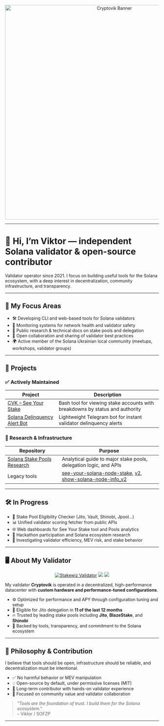 <!-- Banner -->
<p align="center">
  <img src="https://cryptovik.info/vikbannermin.png" width="700" alt="Cryptovik Banner"/>
</p>

---

# 👋 Hi, I’m Viktor — independent Solana validator & open-source contributor

Validator operator since 2021. I focus on building useful tools for the Solana ecosystem, with a deep interest in decentralization, community infrastructure, and transparency.

---

## 🧩 My Focus Areas

- 🛠️ Developing CLI and web-based tools for Solana validators
- 📡 Monitoring systems for network health and validator safety
- 📘 Public research & technical docs on stake pools and delegation
- 🤝 Open collaboration and sharing of validator best practices
- 🌍 Active member of the Solana Ukrainian local community (meetups, workshops, validator groups)

---

## 🚀 Projects

### ✅ Actively Maintained

| Project | Description |
|--------|-------------|
| [CVK – See Your Stake](https://github.com/SOFZP/CVK-See-Your-Stake-v3.0) | Bash tool for viewing stake accounts with breakdowns by status and authority |
| [Solana Delinquency Alert Bot](https://github.com/SOFZP/Solana-Delinquency-Alert-Bot) | Lightweight Telegram bot for instant validator delinquency alerts |

### 🧠 Research & Infrastructure

| Repository | Purpose |
|------------|---------|
| [Solana Stake Pools Research](https://github.com/SOFZP/Solana-Stake-Pools-Research) | Analytical guide to major stake pools, delegation logic, and APIs |
| Legacy tools | [see-your-solana-node-stake](https://github.com/SOFZP/see-your-solana-node-stake), [v2](https://github.com/SOFZP/see-your-solana-node-stake-v-2), [show-solana-node-info_v2](https://github.com/SOFZP/show-solana-node-info_v2) |

---

## 🛠️ In Progress

- 🧮 Stake Pool Eligibility Checker (Jito, Vault, Shinobi, Jpool…)
- 📊 Unified validator scoring fetcher from public APIs
- 🌐 Web dashboards for See Your Stake tool and Pools analytics
- 🧪 Hackathon participation and Solana ecosystem research
- 📖 Investigating validator efficiency, MEV risk, and stake behavior

---

## 🖥️ About My Validator

<p align="center">
  <a href="https://stakewiz.com/validator/Fhks5gukimP6vxKYbRY4V1aw888EgHhpdDSscD9V6bub"><img src="https://img.shields.io/badge/Stakewiz-Cryptovik-blue?logo=solana" alt="Stakewiz Validator"/></a>
  <a href="https://cryptovik.info"><img src="https://img.shields.io/badge/Website-cryptovik.info-00cc99?logo=firefox-browser"/></a>
  <a href="https://twitter.com/hvzp3"><img src="https://img.shields.io/badge/Twitter-@hvzp3-blue?logo=twitter"/></a>
</p>

My validator **Cryptovik** is operated in a decentralized, high-performance datacenter with **custom hardware and performance-tuned configurations**.

- ⚙️ Optimized for performance and APY through configuration tuning and setup
- 🤝 Eligible for Jito delegation in **11 of the last 12 months**
- 🔥 Trusted by leading stake pools including **Jito**, **BlazeStake**, and **Shinobi**
- 🧠 Backed by tools, transparency, and commitment to the Solana ecosystem

---

## 📜 Philosophy & Contribution

I believe that tools should be open, infrastructure should be reliable, and decentralization must be intentional.

- ✅ No harmful behavior or MEV manipulation
- 💡 Open-source by default, under permissive licenses (MIT)
- 🧩 Long-term contributor with hands-on validator experience
- 🤲 Focused on community value and validator collaboration

> _"Tools are the foundation of trust. I build them for the Solana ecosystem."_  
> – Viktor / SOFZP

---

